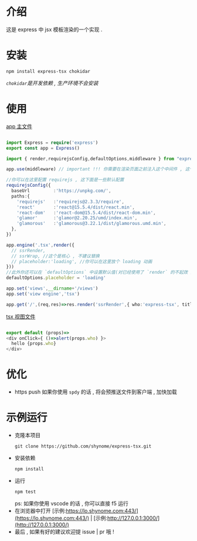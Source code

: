 
# 介绍
这是 express 中 jsx 模板渲染的一个实现 .

# 安装

```shell
npm install express-tsx chokidar
```
_`chokidar`是开发依赖 , 生产环境不会安装_

# 使用

[app 主文件](./example/ssrRender.ts)
```typescript

import Express = require('express')
export const app = Express()

import { render,requirejsConfig,defaultOptions,middleware } from "expres-tsx";

app.use(middleware) // important !!! 你需要在渲染页面之前注入这个中间件 , 这个中间会使用 '/express-tsx' 路径 , 不能覆盖该路径

//你可以在这里配置 requirejs , 这下面是一些默认配置
requirejsConfig({
  baseUrl         :'https://unpkg.com/',
  paths:{
    'requirejs'   :'requirejs@2.3.3/require',
    'react'       :'react@15.5.4/dist/react.min',
    'react-dom'   :'react-dom@15.5.4/dist/react-dom.min',
    'glamor'      :'glamor@2.20.25/umd/index.min',
    'glamorous'   :'glamorous@3.22.1/dist/glamorous.umd.min',
  },
})

app.engine('.tsx',render({
  // ssrRender,
  // ssrWrap, //这个是核心 , 不建议替换
  // placeholder:'loading', //你可以在这里放个 loading 动画
}))
//此外你还可以在 `defaultOptions` 中设置默认值(对已经使用了 `render` 的不起效 )
defaultOptions.placeholder = 'loading'

app.set('views',__dirname+'/views')
app.set('view engine','tsx')

app.get('/',(req,res)=>res.render('ssrRender',{ who:'express-tsx', title:'express-tsx' }))

```
[tsx 视图文件](./example/views/ssrRender.tsx)
```typescript react

export default (props)=>
<div onClick={ ()=>alert(props.who) }>
  hello {props.who}
</div>
```

# 优化
- https push
  如果你使用 `spdy` 的话 , 将会预推送文件到客户端 , 加快加载

# 示例运行
- 克隆本项目
  ```shell
  git clone https://github.com/shynome/express-tsx.git
  ```
- 安装依赖
  ```shell 
  npm install
  ```
- 运行
  ```shell
  npm test
  ```
  ps: 如果你使用 vscode 的话 , 你可以直接 f5 运行
- 在浏览器中打开 [示例:https://lo.shynome.com:443/](https://lo.shynome.com:443/) | [示例:http://127.0.0.1:3000/](http://127.0.0.1:3000/)
-  最后 , 如果有好的建议欢迎提 issue | pr 哦 !